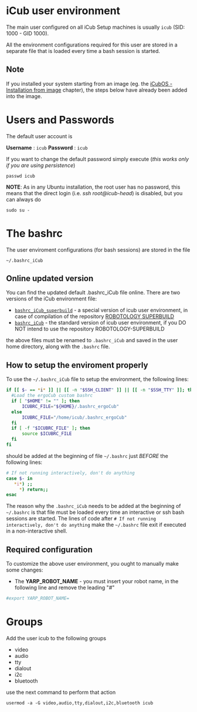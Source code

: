 # iCub user environment

The main user configured on all iCub Setup machines is usually `icub` (SID: 1000 - GID 1000).

All the environment configurations required for this user are stored in a separate file that is loaded every time a bash session is started.

## Note
If you installed your system starting from an image (eg. the [iCubOS - Installation from image](installation-from-image.md) chapter), the steps below have already been added into the image.

# Users and Passwords

The default user account is

**Username** : `icub`
**Password** : `icub`

If you want to change the default password simply execute (*this works only if you are using persistence*)

`passwd icub`

**NOTE**: As in any Ubuntu installation, the root user has no password, this means that the direct login (i.e. *ssh root\@icub-head*) is disabled, but you can always do

`sudo su - `


# The bashrc

The user enviroment configurations (for bash sessions) are stored in the file

`~/.bashrc_iCub`

## Online updated version

You can find the updated default .bashrc_iCub file online.
There are two versions of the iCub environment file:

- [`bashrc_iCub_superbuild`](https://raw.githubusercontent.com/icub-tech-iit/icub-os-files/master/user-environment/bashrc_iCub_superbuild) - a special version of icub user environment, in case of compilation of the repository [ROBOTOLOGY SUPERBUILD](https://github.com/robotology/robotology-superbuild)
- [`bashrc_iCub`](https://raw.githubusercontent.com/icub-tech-iit/icub-os-files/master/user-environment/bashrc_iCub) - the standard version of icub user environment, if you DO NOT intend to use the repository ROBOTOLOGY-SUPERBUILD

the above files must be renamed to `.bashrc_iCub` and saved in the user home directory, along with the `.bashrc` file.

## How to setup the enviroment properly

To use the `~/.bashrc_iCub` file to setup the environment, the following lines:
```bash
if [[ $- == *i* ]] || [[ -n "$SSH_CLIENT" ]] || [[ -n "$SSH_TTY" ]]; then
  #Load the ergoCub custom bashrc
  if [ "$HOME" != "" ]; then
      ICUBRC_FILE="${HOME}/.bashrc_ergoCub"
  else
      ICUBRC_FILE="/home/icub/.bashrc_ergoCub"
  fi
  if [ -f "$ICUBRC_FILE" ]; then
      source $ICUBRC_FILE
  fi
fi
```
should be added at the beginning of file `~/.bashrc` just _BEFORE_ the following lines:
```bash
# If not running interactively, don't do anything
case $- in
   *i*) ;;
     *) return;;
esac
```

The reason why the `.bashrc_iCub` needs to be added at the beginning of `~/.bashrc` is that file must be loaded every time an interactive or ssh bash sessions are started. The lines of code after `# If not running interactively, don't do anything` make the `~/.bashrc` file exit if executed in a non-interactive shell.

## Required configuration

To customize the above user environment, you ought to manually make some changes:

- The **YARP_ROBOT_NAME** - you must insert your robot name, in the following line and remove the leading "#"
```bash
#export YARP_ROBOT_NAME=
```

# Groups

Add the user icub to the following groups

- video
- audio
- tty
- dialout
- i2c
- bluetooth

use the next command to perform that action
```
usermod -a -G video,audio,tty,dialout,i2c,bluetooth icub
```

